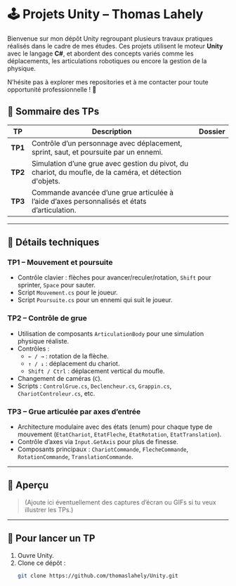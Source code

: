 # 🕹️ Projets Unity – Thomas Lahely

Bienvenue sur mon dépôt Unity regroupant plusieurs travaux pratiques réalisés dans le cadre de mes études. Ces projets utilisent le moteur **Unity** avec le langage **C#**, et abordent des concepts variés comme les déplacements, les articulations robotiques ou encore la gestion de la physique.

N’hésite pas à explorer mes repositories et à me contacter pour toute opportunité professionnelle ! 🚀

## 📁 Sommaire des TPs

| TP | Description | Dossier |
|----|-------------|---------|
| **TP1** | Contrôle d’un personnage avec déplacement, sprint, saut, et poursuite par un ennemi. 
| **TP2** | Simulation d’une grue avec gestion du pivot, du chariot, du moufle, de la caméra, et détection d'objets. 
| **TP3** | Commande avancée d’une grue articulée à l’aide d’axes personnalisés et états d’articulation. 

---

## 🧠 Détails techniques

### TP1 – Mouvement et poursuite
- Contrôle clavier : flèches pour avancer/reculer/rotation, `Shift` pour sprinter, `Space` pour sauter.
- Script `Mouvement.cs` pour le joueur.
- Script `Poursuite.cs` pour un ennemi qui suit le joueur.

### TP2 – Contrôle de grue
- Utilisation de composants `ArticulationBody` pour une simulation physique réaliste.
- Contrôles :
  - `← / →` : rotation de la flèche.
  - `↑ / ↓` : déplacement du chariot.
  - `Shift / Ctrl` : déplacement vertical du moufle.
- Changement de caméras (`C`).
- Scripts : `ControlGrue.cs`, `Declencheur.cs`, `Grappin.cs`, `ChariotControleur.cs`, etc.

### TP3 – Grue articulée par axes d’entrée
- Architecture modulaire avec des états (enum) pour chaque type de mouvement (`EtatChariot`, `EtatFleche`, `EtatRotation`, `EtatTranslation`).
- Contrôle d’axes via `Input.GetAxis` pour plus de finesse.
- Composants principaux : `ChariotCommande`, `FlecheCommande`, `RotationCommande`, `TranslationCommande`.

---

## 📸 Aperçu

> (Ajoute ici éventuellement des captures d’écran ou GIFs si tu veux illustrer les TPs.)

---

## 🚀 Pour lancer un TP

1. Ouvre Unity.
2. Clone ce dépôt :
   ```bash
   git clone https://github.com/thomaslahely/Unity.git
